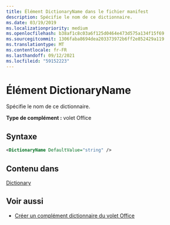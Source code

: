 ```yaml
---
title: Élément DictionaryName dans le fichier manifest
description: Spécifie le nom de ce dictionnaire.
ms.date: 03/19/2019
ms.localizationpriority: medium
ms.openlocfilehash: b38af1c8c03a6f125d0464e473d575a134f15f69
ms.sourcegitcommit: 1306faba8694dea203373972b6ff2e852429a119
ms.translationtype: MT
ms.contentlocale: fr-FR
ms.lasthandoff: 09/12/2021
ms.locfileid: "59152223"
---
```

# <a name="dictionaryname-element"></a>Élément DictionaryName

Spécifie le nom de ce dictionnaire.

**Type de complément :** volet Office

## <a name="syntax"></a>Syntaxe

```XML
<DictionaryName DefaultValue="string" />
```

## <a name="contained-in"></a>Contenu dans

[Dictionary](dictionary.md)

## <a name="see-also"></a>Voir aussi

- [Créer un complément dictionnaire du volet Office](../../word/dictionary-task-pane-add-ins.md)

